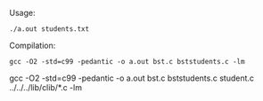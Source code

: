 Usage:

```linux
./a.out students.txt
```

Compilation:

```linux
gcc -O2 -std=c99 -pedantic -o a.out bst.c bststudents.c -lm
```

gcc -O2 -std=c99 -pedantic -o a.out bst.c bststudents.c student.c ../../../lib/clib/*.c -lm 
